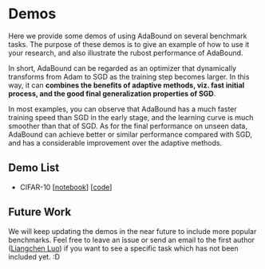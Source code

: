 # Demos

Here we provide some demos of using AdaBound on several benchmark tasks.
The purpose of these demos is to give an example of how to use it your research, and also
illustrate the rubost performance of AdaBound.

In short, AdaBound can be regarded as an optimizer that dynamically transforms from Adam to SGD as
the training step becomes larger.
In this way, it can **combines the benefits of adaptive methods, viz. fast initial process, and the
good final generalization properties of SGD**.

In most examples, you can observe that AdaBound has a much faster training speed than SGD
in the early stage, and the learning curve is much smoother than that of SGD.
As for the final performance on unseen data, AdaBound can achieve better or similar performance
compared with SGD, and has a considerable improvement over the adaptive methods.

## Demo List
- CIFAR-10 \[[notebook](./cifar10/visualization.ipynb)\] \[[code](./cifar10)\]

## Future Work

We will keep updating the demos in the near future to include more popular benchmarks.
Feel free to leave an issue or send an email to the first author ([Liangchen Luo](mailto:luolc.witty@gmail.com))
if you want to see a specific task which has not been included yet. :D
